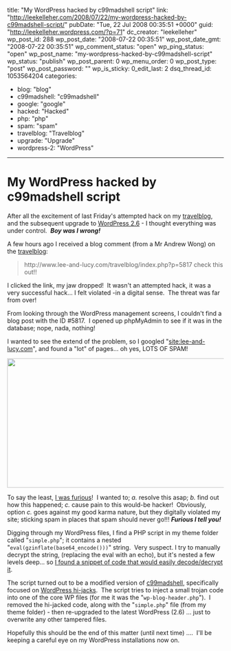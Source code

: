 title: "My WordPress hacked by c99madshell script"
link: "http://leekelleher.com/2008/07/22/my-wordpress-hacked-by-c99madshell-script/"
pubDate: "Tue, 22 Jul 2008 00:35:51 +0000"
guid: "http://leekelleher.wordpress.com/?p=71"
dc_creator: "leekelleher"
wp_post_id: 288
wp_post_date: "2008-07-22 00:35:51"
wp_post_date_gmt: "2008-07-22 00:35:51"
wp_comment_status: "open"
wp_ping_status: "open"
wp_post_name: "my-wordpress-hacked-by-c99madshell-script"
wp_status: "publish"
wp_post_parent: 0
wp_menu_order: 0
wp_post_type: "post"
wp_post_password: ""
wp_is_sticky: 0_edit_last: 2
dsq_thread_id: 1053564204
categories:
  - blog: "blog"
  - c99madshell: "c99madshell"
  - google: "google"
  - hacked: "Hacked"
  - php: "php"
  - spam: "spam"
  - travelblog: "Travelblog"
  - upgrade: "Upgrade"
  - wordpress-2: "WordPress"

---

# My WordPress hacked by c99madshell script

After all the excitement of last Friday's attempted hack on my <a href="http://www.lee-and-lucy.com/">travelblog</a>, and the subsequent upgrade to <a href="http://wordpress.org/development/2008/07/wordpress-26-tyner/">WordPress 2.6</a> - I thought everything was under control.  <em><strong>Boy was I wrong!</strong></em>

A few hours ago I received a blog comment (from a Mr Andrew Wong) on the <a href="http://www.lee-and-lucy.com/travelblog/2008/07/19/attempted-hack/">travelblog</a>:
<blockquote>http://www.lee-and-lucy.com/travelblog/index.php?p=5817
check this out!!</blockquote>
I clicked the link, my jaw dropped!  It wasn't an attempted hack, it was a very successful hack... I felt violated -in a digital sense.  The threat was far from over!

From looking through the WordPress management screens, I couldn't find a blog post with the ID #5817.  I opened up phpMyAdmin to see if it was in the database; nope, nada, nothing!

I wanted to see the extend of the problem, so I googled "<a href="http://www.google.co.uk/search?q=site:lee-and-lucy.com">site:lee-and-lucy.com</a>", and found a "lot" of pages... oh yes, LOTS OF SPAM!

<a href="http://www.google.co.uk/search?q=site:lee-and-lucy.com"><img class="aligncenter size-full wp-image-76" src="http://leekelleher.com/wordpress/wp-content/uploads/2008/07/clipboard01.png" alt="" width="551" height="300" /></a>

To say the least, <a href="http://twitter.com/leekelleher/statuses/864498898">I was furious</a>!  I wanted to; <em>a.</em> resolve this asap; <em>b.</em> find out how this happened; <em>c.</em> cause pain to this would-be hacker!  Obviously, option <em>c.</em> goes against my good karma nature, but they digitally violated my site; sticking spam in places that spam should never go!!! <em><strong>Furious I tell you!</strong></em>

Digging through my WordPress files, I find a PHP script in my theme folder called "<code>simple.php</code>"; it contains a nested "<code>eval(gzinflate(base64_encode()))</code>" string.  Very suspect. I try to manually decrypt the string, (replacing the eval with an echo), but it's nested a few levels deep... so <a href="http://uk3.php.net/manual/en/function.eval.php#59862">I found a snippet of code that would easily decode/decrypt it</a>.

The script turned out to be a modified version of <a href="http://www.derekfountain.org/security_c99madshell.php">c99madshell</a>, specifically focused on <a href="http://wordpress.org/tags/c99madshell">WordPress hi-jacks</a>.  The script tries to inject a small trojan code into one of the core WP files (for me it was the "<code>wp-blog-header.php</code>").  I removed the hi-jacked code, along with the "<code>simple.php</code>" file (from my theme folder) - then re-upgraded to the latest WordPress (2.6) ... just to overwrite any other tampered files.

Hopefully this should be the end of this matter (until next time) ....  I'll be keeping a careful eye on my WordPress installations now on.